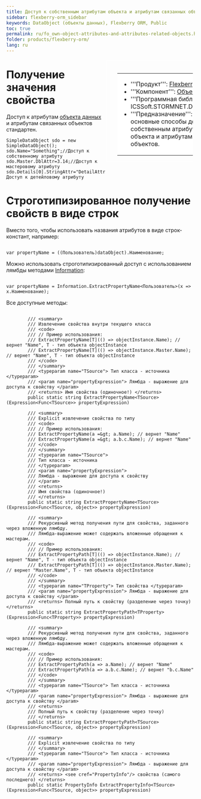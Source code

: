 ```yaml
---
title: Доступ к собственным атрибутам объекта и атрибутам связанных объектов
sidebar: flexberry-orm_sidebar
keywords: DataObject (объекты данных), Flexberry ORM, Public
toc: true
permalink: ru/fo_own-object-attributes-and-attributes-related-objects.html
folder: products/flexberry-orm/
lang: ru
---
```


<div style="margin:5px; padding-left:28px; float:right; width:40%; outline:1px solid white;"> <br> <table border="0" width="100%" bgcolor="#6495ED"> <tbody><tr><td bgcolor="#FFFFFF"> 

* '''Продукт''': [Flexberry ORM](flexberry-o-r-m.html)
* '''Компонент''': [Объект данных](dataobject.html)
* '''Программная библиотека''': ICSSoft.STORMNET.DataObject.dll
* '''Предназначение''': Описаны основные способы доступа к собственным атрибутам объекта и атрибутам связанных объектов.
</td>
</tr></tbody></table></a>
</div>

# Получение значения свойства
Доступ к атрибутам [объекта данных](dataobject.html) и атрибутам связанных объектов стандартен.
```
SimpleDataObject sdo = new SimpleDataObject();
sdo.Name="Something";//Доступ к собственному атрибуту
sdo.Master.DblAttr=3.14;//Доступ к мастеровому атрибуту
sdo.Details[0].StringAttr="DetailAttribute";//Доступ к детейловому атрибуту
```

# Cтроготипизированное получение свойств в виде строк
Вместо того, чтобы использовать названия атрибутов в виде строк-констант, например:
```

var propertyName = ((Пользователь)dataObject).Наименование;
```

Можно использовать строготипизированный доступ с использованием лямбды методами [Information](information-class-as-metadata-supervisor.html):
```

var propertyName = Information.ExtractPropertyName<Пользователь>(x => x.Наименование);
```

Все доступные методы:
```

        /// <summary>
        /// Извлечение свойства внутри текущего класса
        /// <code>
        /// // Пример использования:
        /// ExtractPropertyName[T](() => objectInstance.Name); // вернет "Name", T - тип объекта objectInstance
        /// ExtractPropertyName[T](() => objectInstance.Master.Name); // вернет "Name", T - тип объекта objectInstance
        /// </code>
        /// </summary>
        /// <typeparam name="TSource"> Тип класса - источника </typeparam>
        /// <param name="propertyExpression"> Лямбда - выражение для доступа к свойству </param>
        /// <returns> Имя свойства (одиночное!) </returns>
        public static string ExtractPropertyName<TSource>(Expression<Func<TSource>> propertyExpression)

        /// <summary>
        /// Explicit извлечение свойства по типу
        /// <code>
        /// // Пример использования:
        /// ExtractPropertyName(a =&gt; a.Name); // вернет "Name"
        /// ExtractPropertyName(a =&gt; a.b.c.Name); // вернет "Name"
        /// </code>
        /// </summary>
        /// <typeparam name="TSource">
        /// Тип класса - источника 
        /// </typeparam>
        /// <param name="propertyExpression">
        /// Лямбда - выражение для доступа к свойству 
        /// </param>
        /// <returns>
        /// Имя свойства (одиночное!) 
        /// </returns>
        public static string ExtractPropertyName<TSource>(Expression<Func<TSource, object>> propertyExpression)

        /// <summary>
        /// Рекурсивный метод получения пути для свойства, заданного через вложенную лямбду.
        /// Лямбда-выражение может содержать вложенные обращения к мастерам.
        /// <code>
        /// // Пример использования:
        /// ExtractPropertyPath[T](() => objectInstance.Name); // вернет "Name", T - тип объекта objectInstance
        /// ExtractPropertyPath[T](() => objectInstance.Master.Name); // вернет "Master.Name", T - тип объекта objectInstance
        /// </code>
        /// </summary>
        /// <typeparam name="TProperty"> Тип свойства </typeparam>
        /// <param name="propertyExpression"> Лямбда - выражение для доступа к свойству </param>
        /// <returns> Полный путь к свойству (разделение через точку) </returns>
        public static string ExtractPropertyPath<TProperty>(Expression<Func<TProperty>> propertyExpression)

        /// <summary>
        /// Рекурсивный метод получения пути для свойства, заданного через вложенную лямбду.
        /// Лямбда-выражение может содержать вложенные обращения к мастерам.
        /// <code>
        /// // Пример использования:
        /// ExtractPropertyPath(a => a.Name); // вернет "Name"
        /// ExtractPropertyPath(a => a.b.c.Name); // вернет "b.c.Name"
        /// </code>
        /// </summary>
        /// <typeparam name="TSource"> Тип класса - источника </typeparam>
        /// <param name="propertyExpression"> Лямбда - выражение для доступа к свойству </param>
        /// <returns>
        /// Полный путь к свойству (разделение через точку) 
        /// </returns>
        public static string ExtractPropertyPath<TSource>(Expression<Func<TSource, object>> propertyExpression)

        /// <summary>
        /// Explicit извлечение свойства по типу
        /// </summary>
        /// <typeparam name="TSource"> Тип класса - источника </typeparam>
        /// <param name="propertyExpression"> Лямбда - выражение для доступа к свойству </param>
        /// <returns> <see cref="PropertyInfo"/> свойства (самого последнего) </returns>
        public static PropertyInfo ExtractPropertyInfo<TSource>(Expression<Func<TSource, object>> propertyExpression)
```
